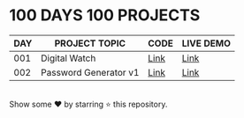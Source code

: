 # 100 DAYS 100 PROJECTS

| DAY | PROJECT TOPIC | CODE | LIVE DEMO |
| --- | ------------- | ---- | --------- |
| 001 | Digital Watch | [Link](https://github.com/aniketsinha2002/100days100projects/tree/main/Day001/DIGITAL-CLOCK) | [Link](https://aniketsinha2002.github.io/100days100projects/Day001/DIGITAL-CLOCK/index.html) |
| 002 | Password Generator v1 | [Link](https://github.com/aniketsinha2002/100days100projects/tree/main/Day002/PASSWORD-GENERATOR-V1) | [Link](https://aniketsinha2002.github.io/100days100projects/Day002/PASSWORD-GENERATOR-V1/) |





<br/>
Show some ❤ by starring ⭐ this repository.
